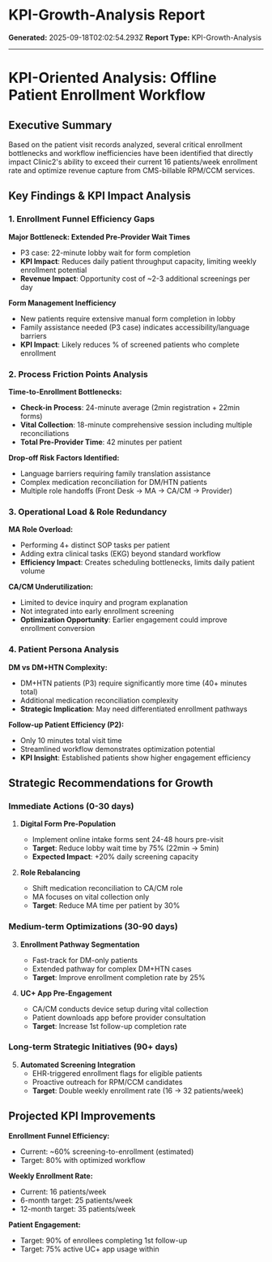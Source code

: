 # KPI-Growth-Analysis Report

**Generated:** 2025-09-18T02:02:54.293Z
**Report Type:** KPI-Growth-Analysis

---

# KPI-Oriented Analysis: Offline Patient Enrollment Workflow

## Executive Summary
Based on the patient visit records analyzed, several critical enrollment bottlenecks and workflow inefficiencies have been identified that directly impact Clinic2's ability to exceed their current 16 patients/week enrollment rate and optimize revenue capture from CMS-billable RPM/CCM services.

## Key Findings & KPI Impact Analysis

### 1. Enrollment Funnel Efficiency Gaps

**Major Bottleneck: Extended Pre-Provider Wait Times**
- P3 case: 22-minute lobby wait for form completion
- **KPI Impact**: Reduces daily patient throughput capacity, limiting weekly enrollment potential
- **Revenue Impact**: Opportunity cost of ~2-3 additional screenings per day

**Form Management Inefficiency**
- New patients require extensive manual form completion in lobby
- Family assistance needed (P3 case) indicates accessibility/language barriers
- **KPI Impact**: Likely reduces % of screened patients who complete enrollment

### 2. Process Friction Points Analysis

**Time-to-Enrollment Bottlenecks:**
- **Check-in Process**: 24-minute average (2min registration + 22min forms)
- **Vital Collection**: 18-minute comprehensive session including multiple reconciliations
- **Total Pre-Provider Time**: 42 minutes per patient

**Drop-off Risk Factors Identified:**
- Language barriers requiring family translation assistance
- Complex medication reconciliation for DM/HTN patients
- Multiple role handoffs (Front Desk → MA → CA/CM → Provider)

### 3. Operational Load & Role Redundancy

**MA Role Overload:**
- Performing 4+ distinct SOP tasks per patient
- Adding extra clinical tasks (EKG) beyond standard workflow
- **Efficiency Impact**: Creates scheduling bottlenecks, limits daily patient volume

**CA/CM Underutilization:**
- Limited to device inquiry and program explanation
- Not integrated into early enrollment screening
- **Optimization Opportunity**: Earlier engagement could improve enrollment conversion

### 4. Patient Persona Analysis

**DM vs DM+HTN Complexity:**
- DM+HTN patients (P3) require significantly more time (40+ minutes total)
- Additional medication reconciliation complexity
- **Strategic Implication**: May need differentiated enrollment pathways

**Follow-up Patient Efficiency (P2):**
- Only 10 minutes total visit time
- Streamlined workflow demonstrates optimization potential
- **KPI Insight**: Established patients show higher engagement efficiency

## Strategic Recommendations for Growth

### Immediate Actions (0-30 days)

1. **Digital Form Pre-Population**
   - Implement online intake forms sent 24-48 hours pre-visit
   - **Target**: Reduce lobby wait time by 75% (22min → 5min)
   - **Expected Impact**: +20% daily screening capacity

2. **Role Rebalancing**
   - Shift medication reconciliation to CA/CM role
   - MA focuses on vital collection only
   - **Target**: Reduce MA time per patient by 30%

### Medium-term Optimizations (30-90 days)

3. **Enrollment Pathway Segmentation**
   - Fast-track for DM-only patients
   - Extended pathway for complex DM+HTN cases
   - **Target**: Improve enrollment completion rate by 25%

4. **UC+ App Pre-Engagement**
   - CA/CM conducts device setup during vital collection
   - Patient downloads app before provider consultation
   - **Target**: Increase 1st follow-up completion rate

### Long-term Strategic Initiatives (90+ days)

5. **Automated Screening Integration**
   - EHR-triggered enrollment flags for eligible patients
   - Proactive outreach for RPM/CCM candidates
   - **Target**: Double weekly enrollment rate (16 → 32 patients/week)

## Projected KPI Improvements

**Enrollment Funnel Efficiency:**
- Current: ~60% screening-to-enrollment (estimated)
- Target: 80% with optimized workflow

**Weekly Enrollment Rate:**
- Current: 16 patients/week
- 6-month target: 25 patients/week
- 12-month target: 35 patients/week

**Patient Engagement:**
- Target: 90% of enrollees completing 1st follow-up
- Target: 75% active UC+ app usage within